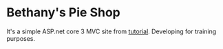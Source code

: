 # Bethany's Pie Shop

It's a simple ASP.net core 3 MVC site from [tutorial](pluralsight.com). 
Developing for training purposes.   
